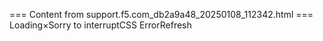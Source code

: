 === Content from support.f5.com_db2a9a48_20250108_112342.html ===
Loading×Sorry to interruptCSS ErrorRefresh
